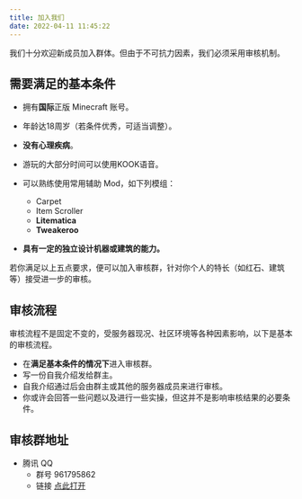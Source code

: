 ```yaml
---
title: 加入我们
date: 2022-04-11 11:45:22
---
```


我们十分欢迎新成员加入群体。但由于不可抗力因素，我们必须采用审核机制。

## 需要满足的基本条件

- 拥有**国际**正版 Minecraft 账号。

- 年龄达18周岁（若条件优秀，可适当调整）。

- **没有心理疾病**。

- 游玩的大部分时间可以使用KOOK语音。

- 可以熟练使用常用辅助 Mod，如下列模组：
  - Carpet
  - Item Scroller
  - **Litematica**
  - **Tweakeroo**
- **具有一定的独立设计机器或建筑的能力。**

若你满足以上五点要求，便可以加入审核群，针对你个人的特长（如红石、建筑等）接受进一步的审核。

## 审核流程

审核流程不是固定不变的，受服务器现况、社区环境等各种因素影响，以下是基本的审核流程。

- 在**满足基本条件的情况下**进入审核群。
- 写一份自我介绍发给群主。
- 自我介绍通过后会由群主或其他的服务器成员来进行审核。
- 你或许会回答一些问题以及进行一些实操，但这并不是影响审核结果的必要条件。

## 审核群地址

- 腾讯 QQ
  - 群号 961795862
  - 链接 [点此打开](https://jq.qq.com/?_wv=1027&k=jGJSyt2H)